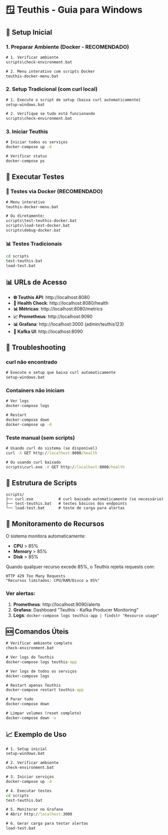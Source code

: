 # 🪟 Teuthis - Guia para Windows

## 🚀 Setup Inicial

### 1. Preparar Ambiente (Docker - RECOMENDADO)
```cmd
# 1. Verificar ambiente
scripts\check-environment.bat

# 2. Menu interativo com scripts Docker
teuthis-docker-menu.bat
```

### 2. Setup Tradicional (com curl local)
```cmd
# 1. Execute o script de setup (baixa curl automaticamente)
setup-windows.bat

# 2. Verifique se tudo está funcionando
scripts\check-environment.bat
```

### 3. Iniciar Teuthis
```cmd
# Iniciar todos os serviços
docker-compose up -d

# Verificar status
docker-compose ps
```

## 🧪 Executar Testes

### 🐳 Testes via Docker (RECOMENDADO)
```cmd
# Menu interativo
teuthis-docker-menu.bat

# Ou diretamente:
scripts\test-teuthis-docker.bat
scripts\load-test-docker.bat
scripts\debug-docker.bat
```

### 📊 Testes Tradicionais
```cmd
cd scripts
test-teuthis.bat
load-test.bat
```

## 📊 URLs de Acesso

- **🌐 Teuthis API**: http://localhost:8080
- **🏥 Health Check**: http://localhost:8080/health
- **📊 Métricas**: http://localhost:8080/metrics
- **📈 Prometheus**: http://localhost:9090
- **📊 Grafana**: http://localhost:3000 (admin/teuthis123)
- **🎯 Kafka UI**: http://localhost:8090

## 🔧 Troubleshooting

### curl não encontrado
```cmd
# Execute o setup que baixa curl automaticamente
setup-windows.bat
```

### Containers não iniciam
```cmd
# Ver logs
docker-compose logs

# Restart
docker-compose down
docker-compose up -d
```

### Teste manual (sem scripts)
```cmd
# Usando curl do sistema (se disponível)
curl -X GET http://localhost:8080/health

# Ou usando curl baixado
scripts\curl.exe -X GET http://localhost:8080/health
```

## 📁 Estrutura de Scripts

```
scripts/
├── curl.exe           # curl baixado automaticamente (se necessário)
├── test-teuthis.bat   # testes básicos dos endpoints
└── load-test.bat      # teste de carga para alertas
```

## 🎯 Monitoramento de Recursos

O sistema monitora automaticamente:
- **CPU** > 85% 
- **Memory** > 85%
- **Disk** > 85%

Quando qualquer recurso excede 85%, o Teuthis rejeita requests com:
```
HTTP 429 Too Many Requests
"Recursos limitados: CPU/RAM/Disco ≥ 85%"
```

### Ver alertas:
1. **Prometheus**: http://localhost:9090/alerts
2. **Grafana**: Dashboard "Teuthis - Kafka Producer Monitoring"
3. **Logs**: `docker-compose logs teuthis-app | findstr "Resource usage"`

## 🆘 Comandos Úteis

```cmd
# Verificar ambiente completo
check-environment.bat

# Ver logs do Teuthis
docker-compose logs teuthis-app

# Ver logs de todos os serviços
docker-compose logs

# Restart apenas Teuthis
docker-compose restart teuthis-app

# Parar tudo
docker-compose down

# Limpar volumes (reset completo)
docker-compose down -v
```

## 📈 Exemplo de Uso

```cmd
# 1. Setup inicial
setup-windows.bat

# 2. Verificar ambiente  
check-environment.bat

# 3. Iniciar serviços
docker-compose up -d

# 4. Executar testes
cd scripts
test-teuthis.bat

# 5. Monitorar no Grafana
# Abrir http://localhost:3000

# 6. Gerar carga para testar alertas
load-test.bat
```